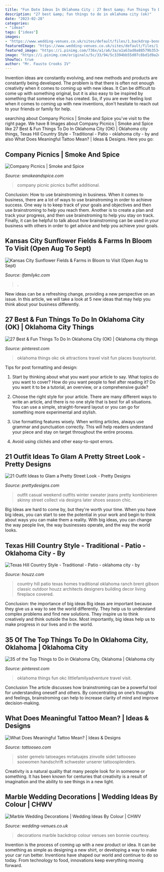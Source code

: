 ```yaml
---
title: "Fun Date Ideas In Oklahoma City : 27 Best &amp; Fun Things To Do In Oklahoma City (ok)"
description: "27 best &amp; fun things to do in oklahoma city (ok)"
date: "2023-02-28"
categories:
- "ideas"
tags: ["ideas"]
images:
- "https://www.wedding-venues.co.uk/sites/default/files/1.backdrop-bonniesen-marble-wedding-decorations.jpg"
featuredImage: "https://www.wedding-venues.co.uk/sites/default/files/1.backdrop-bonniesen-marble-wedding-decorations.jpg"
featured_image: "https://i.pinimg.com/736x/a1/a6/3a/a1a63ad0a88579b3534a9de6fbc8abfc.jpg"
image: "https://i.pinimg.com/originals/5c/33/94/5c3394bb55d07c8bd1d9a2e45421168c.png"
ShowToc: true
author: "Mr. Fausto Crooks IV"
---
```



Invention ideas are constantly evolving, and new methods and products are constantly being developed. The problem is that there is often not enough creativity when it comes to coming up with new ideas. It Can be difficult to come up with something original, but it is also easy to be inspired by something that someone else has created. So, if you are ever feeling lost when it comes to coming up with new inventions, don't hesitate to reach out to your friends or family for help.

	

		
searching about Company Picnics | Smoke and Spice you've visit to the right page. We have 8 Images about Company Picnics | Smoke and Spice like 27 Best &amp; Fun Things To Do In Oklahoma City (OK) | Oklahoma city things, Texas Hill Country Style - Traditional - Patio - oklahoma city - by and also What Does Meaningful Tattoo Mean? | Ideas &amp; Designs. Here you go:
		
    
## Company Picnics | Smoke And Spice

<img loading=lazy src="http://www.smokeandspice.com/site/wp-content/gallery/corporate-picnics/picnic-buffet.jpg" onerror="this.onerror=null;this.src='https://tse3.mm.bing.net/th?id=OIP.fQHAT1WlTYWjg-7kEM0WbQHaJz&amp;pid=15.1';" alt="Company Picnics | Smoke and Spice">

_Source: smokeandspice.com_

>company picnic picnics buffet additional. 

	

Conclusion: How to use brainstroming in business.
When it comes to business, there are a lot of ways to use brainstroming in order to achieve success. One way is to keep track of your goals and objectives and then use brainstroming to help you reach them. Another is to create a plan and track your progress, and then use brainstroming to help you stay on track. Finally, it can be helpful to talk about how brainstroming can be used in your business with others in order to get advice and help you achieve your goals.

    
## Kansas City Sunflower Fields &amp; Farms In Bloom To Visit (Open Aug To Sept)

<img loading=lazy src="https://www.ifamilykc.com/blog/wp-content/uploads/2020/08/Sunflower-Fields-Near-Kansas-City-2.jpg" onerror="this.onerror=null;this.src='https://tse4.mm.bing.net/th?id=OIP.tVKOEzPCO0CUil-6b3VnmQHaDy&amp;pid=15.1';" alt="Kansas City Sunflower Fields &amp; Farms in Bloom to Visit (Open Aug to Sept)">

_Source: ifamilykc.com_

>. 

	

New ideas can be a refreshing change, providing a new perspective on an issue. In this article, we will take a look at 5 new ideas that may help you think about your business differently.

    
## 27 Best &amp; Fun Things To Do In Oklahoma City (OK) | Oklahoma City Things

<img loading=lazy src="https://i.pinimg.com/736x/a1/a6/3a/a1a63ad0a88579b3534a9de6fbc8abfc.jpg" onerror="this.onerror=null;this.src='https://tse3.mm.bing.net/th?id=OIP.Re_4OdeD3V1kBcfHbbcavgHaLH&amp;pid=15.1';" alt="27 Best &amp; Fun Things To Do In Oklahoma City (OK) | Oklahoma city things">

_Source: pinterest.com_

>oklahoma things okc ok attractions travel visit fun places busytourist. 

	

Tips for post formatting and design:
1. Start by thinking about what you want your article to say. What topics do you want to cover? How do you want people to feel after reading it? Do you want it to be a tutorial, an overview, or a comprehensive guide?
2. Choose the right style for your article. There are many different ways to write an article, and there is no one style that is best for all situations. You can use a simple, straight-forward layout or you can go for something more experimental and stylish.

3. Use formatting features wisely. When writing articles, always use grammar and punctuation correctly. This will help readers understand your piece and stay on target throughout the entire process.

4. Avoid using clichés and other easy-to-spot errors.

    
## 21 Outfit Ideas To Glam A Pretty Street Look - Pretty Designs

<img loading=lazy src="http://www.prettydesigns.com/wp-content/uploads/2016/01/Casual-Weekend-Outfit.jpg" onerror="this.onerror=null;this.src='https://tse2.mm.bing.net/th?id=OIP.ECW4VhRaC92MDLL0-f89XwHaQc&amp;pid=15.1';" alt="21 Outfit Ideas to Glam a Pretty Street Look - Pretty Designs">

_Source: prettydesigns.com_

>outfit casual weekend outfits winter sweater jeans pretty kombinieren skinny street collect via designs later shoes season chic. 

	

Big Ideas are hard to come by, but they're worth your time. When you have big ideas, you can start to see the potential in your work and begin to think about ways you can make them a reality. With big ideas, you can change the way people live, the way businesses operate, and the way the world looks.

    
## Texas Hill Country Style - Traditional - Patio - Oklahoma City - By

<img loading=lazy src="http://st.hzcdn.com/simgs/2d013a630ff643b8_4-9256/traditional-patio.jpg" onerror="this.onerror=null;this.src='https://tse4.mm.bing.net/th?id=OIP.hL4ErL2sZvfqhmJlv5D13QHaLL&amp;pid=15.1';" alt="Texas Hill Country Style - Traditional - Patio - oklahoma city - by">

_Source: houzz.com_

>country hill patio texas homes traditional oklahoma ranch brent gibson classic outdoor houzz architects designers building decor living fireplace covered. 

	

Conclusion: the importance of big ideas
Big ideas are important because they give us a way to see the world differently. They help us to understand complex problems and find new solutions. They inspire us to think creatively and think outside the box. Most importantly, big ideas help us to make progress in our lives and in the world.

    
## 35 Of The Top Things To Do In Oklahoma City, Oklahoma | Oklahoma City

<img loading=lazy src="https://i.pinimg.com/originals/5c/33/94/5c3394bb55d07c8bd1d9a2e45421168c.png" onerror="this.onerror=null;this.src='https://tse3.mm.bing.net/th?id=OIP.M7pgUjFzxKoea0IIIzkUOgHaPl&amp;pid=15.1';" alt="35 of the Top Things to Do in Oklahoma City, Oklahoma | Oklahoma city">

_Source: pinterest.com_

>oklahoma things fun okc littlefamilyadventure travel visit. 

	

Conclusion
The article discusses how brainstroming can be a powerful tool for understanding oneself and others. By concentrating on one’s thoughts and feelings, brainstroming can help to increase clarity of mind and improve decision-making.

    
## What Does Meaningful Tattoo Mean? | Ideas &amp; Designs

<img loading=lazy src="https://www.tattooseo.com/wp-content/uploads/2017/09/meaningful-tattoos-11.jpg" onerror="this.onerror=null;this.src='https://tse4.mm.bing.net/th?id=OIP.EkD3fjqH-Liigwe2aqcV7gHaNK&amp;pid=15.1';" alt="What Does Meaningful Tattoo Mean? | Ideas &amp; Designs">

_Source: tattooseo.com_

>sister gemelo tatoeages mrtatuajes zinvolle sidet tattooseo soowomen handschrift schwester unserer tattoosplenders. 

	

Creativity is a natural quality that many people look for in someone or something. It has been known for centuries that creativity is a result of imagination and the ability to see things in a new light.

    
## Marble Wedding Decorations | Wedding Ideas By Colour | CHWV

<img loading=lazy src="https://www.wedding-venues.co.uk/sites/default/files/1.backdrop-bonniesen-marble-wedding-decorations.jpg" onerror="this.onerror=null;this.src='https://tse3.mm.bing.net/th?id=OIP.EjJHxZUVcLadQ-wT_YaqGgHaLH&amp;pid=15.1';" alt="Marble Wedding Decorations | Wedding Ideas By Colour | CHWV">

_Source: wedding-venues.co.uk_

>decorations marble backdrop colour venues sen bonnie courtesy. 

	

Invention is the process of coming up with a new product or idea. It can be something as simple as designing a new shirt, or developing a way to make your car run better. Inventions have shaped our world and continue to do so today. From technology to food, innovations keep everything moving forward.

